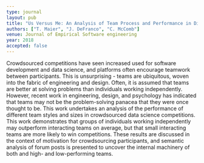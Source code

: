 ```yaml
---
type: journal
layout: pub
title: "Us Versus Me: An Analysis of Team Process and Performance in Distributed Data Science Challenges"
authors: ["T. Maier", "J. DeFranco", "C. McComb"]
venue: Journal of Empirical Software engineering
year: 2018
accepted: false
---
```

Crowdsourced competitions have seen increased used for software development and data science, and platforms often encourage teamwork between participants. This is unsurprising - teams are ubiquitous, woven into the fabric of engineering and design. Often, it is assumed that teams are better at solving problems than individuals working independently. However, recent work in engineering, design, and psychology has indicated that teams may not be the problem-solving panacea that they were once thought to be. This work undertakes an analysis of the performance of different team styles and sizes in crowdsourced data science competitions. This work demonstrates that groups of individuals working independently may outperform interacting teams on average, but that small interacting teams are more likely to win competitions. These results are discussed in the context of motivation for crowdsourcing participants, and semantic analysis of forum posts is presented to uncover the internal machinery of both and high- and low-performing teams.
